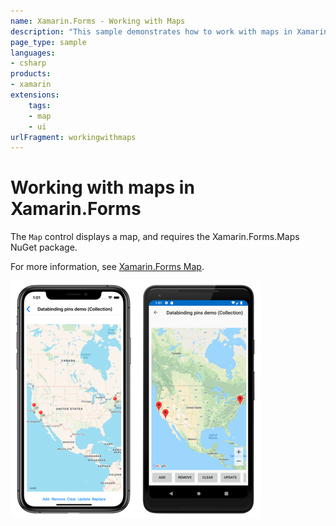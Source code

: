 ```yaml
---
name: Xamarin.Forms - Working with Maps
description: "This sample demonstrates how to work with maps in Xamarin.Forms."
page_type: sample
languages:
- csharp
products:
- xamarin
extensions:
    tags:
    - map
    - ui
urlFragment: workingwithmaps
---
```

# Working with maps in Xamarin.Forms

The `Map` control displays a map, and requires the Xamarin.Forms.Maps NuGet package.

For more information, see [Xamarin.Forms Map](https://docs.microsoft.com/xamarin/xamarin-forms/user-interface/map).

![Maps application screenshot](Screenshots/01All.png "Map application screenshot")
